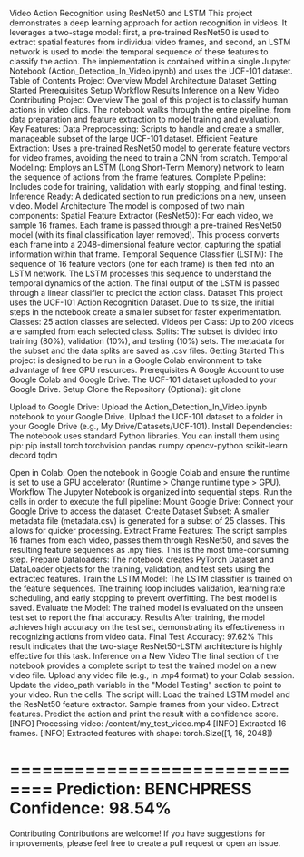Video Action Recognition using ResNet50 and LSTM
This project demonstrates a deep learning approach for action recognition in videos. It leverages a two-stage model: first, a pre-trained ResNet50 is used to extract spatial features from individual video frames, and second, an LSTM network is used to model the temporal sequence of these features to classify the action.
The implementation is contained within a single Jupyter Notebook (Action_Detection_In_Video.ipynb) and uses the UCF-101 dataset.
Table of Contents
Project Overview
Model Architecture
Dataset
Getting Started
Prerequisites
Setup
Workflow
Results
Inference on a New Video
Contributing
Project Overview
The goal of this project is to classify human actions in video clips. The notebook walks through the entire pipeline, from data preparation and feature extraction to model training and evaluation.
Key Features:
Data Preprocessing: Scripts to handle and create a smaller, manageable subset of the large UCF-101 dataset.
Efficient Feature Extraction: Uses a pre-trained ResNet50 model to generate feature vectors for video frames, avoiding the need to train a CNN from scratch.
Temporal Modeling: Employs an LSTM (Long Short-Term Memory) network to learn the sequence of actions from the frame features.
Complete Pipeline: Includes code for training, validation with early stopping, and final testing.
Inference Ready: A dedicated section to run predictions on a new, unseen video.
Model Architecture
The model is composed of two main components:
Spatial Feature Extractor (ResNet50): For each video, we sample 16 frames. Each frame is passed through a pre-trained ResNet50 model (with its final classification layer removed). This process converts each frame into a 2048-dimensional feature vector, capturing the spatial information within that frame.
Temporal Sequence Classifier (LSTM): The sequence of 16 feature vectors (one for each frame) is then fed into an LSTM network. The LSTM processes this sequence to understand the temporal dynamics of the action. The final output of the LSTM is passed through a linear classifier to predict the action class.
Dataset
This project uses the UCF-101 Action Recognition Dataset. Due to its size, the initial steps in the notebook create a smaller subset for faster experimentation.
Classes: 25 action classes are selected.
Videos per Class: Up to 200 videos are sampled from each selected class.
Splits: The subset is divided into training (80%), validation (10%), and testing (10%) sets.
The metadata for the subset and the data splits are saved as .csv files.
Getting Started
This project is designed to be run in a Google Colab environment to take advantage of free GPU resources.
Prerequisites
A Google Account to use Google Colab and Google Drive.
The UCF-101 dataset uploaded to your Google Drive.
Setup
Clone the Repository (Optional):
git clone <your-repository-url>


Upload to Google Drive:
Upload the Action_Detection_In_Video.ipynb notebook to your Google Drive.
Upload the UCF-101 dataset to a folder in your Google Drive (e.g., My Drive/Datasets/UCF-101).
Install Dependencies: The notebook uses standard Python libraries. You can install them using pip:
pip install torch torchvision pandas numpy opencv-python scikit-learn decord tqdm


Open in Colab: Open the notebook in Google Colab and ensure the runtime is set to use a GPU accelerator (Runtime > Change runtime type > GPU).
Workflow
The Jupyter Notebook is organized into sequential steps. Run the cells in order to execute the full pipeline:
Mount Google Drive: Connect your Google Drive to access the dataset.
Create Dataset Subset: A smaller metadata file (metadata.csv) is generated for a subset of 25 classes. This allows for quicker processing.
Extract Frame Features: The script samples 16 frames from each video, passes them through ResNet50, and saves the resulting feature sequences as .npy files. This is the most time-consuming step.
Prepare Dataloaders: The notebook creates PyTorch Dataset and DataLoader objects for the training, validation, and test sets using the extracted features.
Train the LSTM Model: The LSTM classifier is trained on the feature sequences. The training loop includes validation, learning rate scheduling, and early stopping to prevent overfitting. The best model is saved.
Evaluate the Model: The trained model is evaluated on the unseen test set to report the final accuracy.
Results
After training, the model achieves high accuracy on the test set, demonstrating its effectiveness in recognizing actions from video data.
Final Test Accuracy: 97.62%
This result indicates that the two-stage ResNet50-LSTM architecture is highly effective for this task.
Inference on a New Video
The final section of the notebook provides a complete script to test the trained model on a new video file.
Upload any video file (e.g., in .mp4 format) to your Colab session.
Update the video_path variable in the "Model Testing" section to point to your video.
Run the cells. The script will:
Load the trained LSTM model and the ResNet50 feature extractor.
Sample frames from your video.
Extract features.
Predict the action and print the result with a confidence score.
[INFO] Processing video: /content/my_test_video.mp4
[INFO] Extracted 16 frames.
[INFO] Extracted features with shape: torch.Size([1, 16, 2048])

==============================
Prediction: BENCHPRESS
Confidence: 98.54%
==============================


Contributing
Contributions are welcome! If you have suggestions for improvements, please feel free to create a pull request or open an issue.
